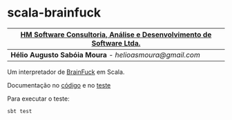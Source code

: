 # scala-brainfuck #

| [HM Software Consultoria, Análise e Desenvolvimento de Software Ltda.](http://www.hmsoftware.com.br) |
|------------------------------------------------------------------------------------------------------|
| __Hélio Augusto Sabóia Moura__ - _helioasmoura@gmail.com_                                            |

Um interpretador de [BrainFuck](https://pt.wikipedia.org/wiki/Brainfuck) em Scala.

Documentação no [código](https://github.com/heliomoura/scala-brainfuck/blob/master/src/main/scala/br/com/hmsoftware/brainfuck/BrainFuck.scala) e no [teste](https://github.com/heliomoura/scala-brainfuck/tree/master/src/test/scala/br/com/hmsoftware/brainfuck/BrainFuckSpec.scala)

Para executar o teste:

    sbt test

